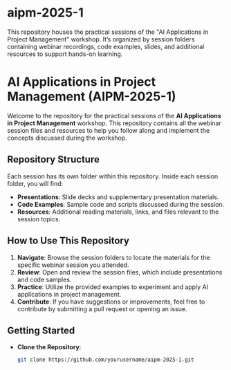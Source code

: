 # aipm-2025-1
This repository houses the practical sessions of the "AI Applications in Project Management" workshop. It’s organized by session folders containing webinar recordings, code examples, slides, and additional resources to support hands-on learning.

# AI Applications in Project Management (AIPM-2025-1)

Welcome to the repository for the practical sessions of the **AI Applications in Project Management** workshop. This repository contains all the webinar session files and resources to help you follow along and implement the concepts discussed during the workshop.

## Repository Structure

Each session has its own folder within this repository. Inside each session folder, you will find:
- **Presentations**: Slide decks and supplementary presentation materials.
- **Code Examples**: Sample code and scripts discussed during the session.
- **Resources**: Additional reading materials, links, and files relevant to the session topics.

## How to Use This Repository

1. **Navigate**: Browse the session folders to locate the materials for the specific webinar session you attended.
2. **Review**: Open and review the session files, which include presentations and code samples.
3. **Practice**: Utilize the provided examples to experiment and apply AI applications in project management.
4. **Contribute**: If you have suggestions or improvements, feel free to contribute by submitting a pull request or opening an issue.

## Getting Started

- **Clone the Repository**:
  ```bash
  git clone https://github.com/yourusername/aipm-2025-1.git
